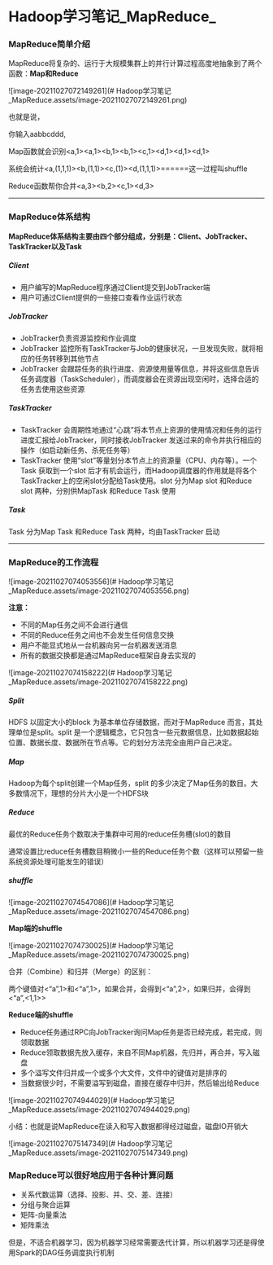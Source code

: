 # Hadoop学习笔记_MapReduce_

### MapReduce简单介绍

MapReduce将复杂的、运行于大规模集群上的并行计算过程高度地抽象到了两个函数：**Map和Reduce**

![image-20211027072149261](# Hadoop学习笔记_MapReduce.assets/image-20211027072149261.png)

也就是说，

你输入aabbcddd,

Map函数就会识别<a,1><a,1><b,1><b,1><c,1><d,1><d,1><d,1>

系统会统计<a,(1,1,1)><b,(1,1)><c,(1)><d,(1,1,1)>======这一过程叫shuffle

Reduce函数帮你合并<a,3><b,2><c,1><d,3>

----

### MapReduce体系结构

**MapReduce体系结构主要由四个部分组成，分别是：Client、JobTracker、TaskTracker以及Task**

##### Client

- 用户编写的MapReduce程序通过Client提交到JobTracker端
- 用户可通过Client提供的一些接口查看作业运行状态

##### JobTracker

- JobTracker负责资源监控和作业调度
- JobTracker 监控所有TaskTracker与Job的健康状况，一旦发现失败，就将相应的任务转移到其他节点
- JobTracker 会跟踪任务的执行进度、资源使用量等信息，并将这些信息告诉任务调度器（TaskScheduler），而调度器会在资源出现空闲时，选择合适的任务去使用这些资源

##### TaskTracker

- TaskTracker 会周期性地通过“心跳”将本节点上资源的使用情况和任务的运行进度汇报给JobTracker，同时接收JobTracker 发送过来的命令并执行相应的操作（如启动新任务、杀死任务等）
- TaskTracker 使用“slot”等量划分本节点上的资源量（CPU、内存等）。一个Task 获取到一个slot 后才有机会运行，而Hadoop调度器的作用就是将各个TaskTracker上的空闲slot分配给Task使用。slot 分为Map slot 和Reduce slot 两种，分别供MapTask 和Reduce Task 使用

##### Task

Task 分为Map Task 和Reduce Task 两种，均由TaskTracker 启动

----

### MapReduce的工作流程

![image-20211027074053556](# Hadoop学习笔记_MapReduce.assets/image-20211027074053556.png)

**注意：**

- 不同的Map任务之间不会进行通信
- 不同的Reduce任务之间也不会发生任何信息交换
- 用户不能显式地从一台机器向另一台机器发送消息
- 所有的数据交换都是通过MapReduce框架自身去实现的

![image-20211027074158222](# Hadoop学习笔记_MapReduce.assets/image-20211027074158222.png)

##### Split

HDFS 以固定大小的block 为基本单位存储数据，而对于MapReduce 而言，其处理单位是split。split 是一个逻辑概念，它只包含一些元数据信息，比如数据起始位置、数据长度、数据所在节点等。它的划分方法完全由用户自己决定。

##### Map

Hadoop为每个split创建一个Map任务，split 的多少决定了Map任务的数目。大多数情况下，理想的分片大小是一个HDFS块

##### Reduce

最优的Reduce任务个数取决于集群中可用的reduce任务槽(slot)的数目

通常设置比reduce任务槽数目稍微小一些的Reduce任务个数（这样可以预留一些系统资源处理可能发生的错误）

##### shuffle

![image-20211027074547086](# Hadoop学习笔记_MapReduce.assets/image-20211027074547086.png)



**Map端的shuffle**



![image-20211027074730025](# Hadoop学习笔记_MapReduce.assets/image-20211027074730025.png)



合并（Combine）和归并（Merge）的区别：

两个键值对<“a”,1>和<“a”,1>，如果合并，会得到<“a”,2>，如果归并，会得到<“a”,<1,1>>

**Reduce端的shuffle**

- Reduce任务通过RPC向JobTracker询问Map任务是否已经完成，若完成，则领取数据
- Reduce领取数据先放入缓存，来自不同Map机器，先归并，再合并，写入磁盘
- 多个溢写文件归并成一个或多个大文件，文件中的键值对是排序的
- 当数据很少时，不需要溢写到磁盘，直接在缓存中归并，然后输出给Reduce

![image-20211027074944029](# Hadoop学习笔记_MapReduce.assets/image-20211027074944029.png)

小结：也就是说MapReduce在读入和写入数据都得经过磁盘，磁盘IO开销大

![image-20211027075147349](# Hadoop学习笔记_MapReduce.assets/image-20211027075147349.png)

### MapReduce可以很好地应用于各种计算问题

- 关系代数运算（选择、投影、并、交、差、连接）
- 分组与聚合运算
- 矩阵-向量乘法
- 矩阵乘法

但是，不适合机器学习，因为机器学习经常需要迭代计算，所以机器学习还是得使用Spark的DAG任务调度执行机制